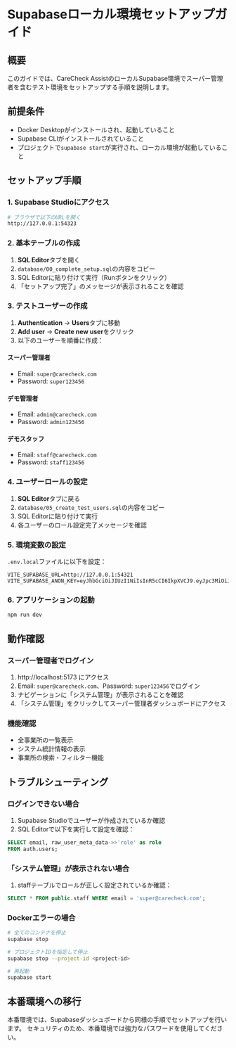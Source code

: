 # Supabaseローカル環境セットアップガイド

## 概要
このガイドでは、CareCheck AssistのローカルSupabase環境でスーパー管理者を含むテスト環境をセットアップする手順を説明します。

## 前提条件
- Docker Desktopがインストールされ、起動していること
- Supabase CLIがインストールされていること
- プロジェクトで`supabase start`が実行され、ローカル環境が起動していること

## セットアップ手順

### 1. Supabase Studioにアクセス
```bash
# ブラウザで以下のURLを開く
http://127.0.0.1:54323
```

### 2. 基本テーブルの作成
1. **SQL Editor**タブを開く
2. `database/00_complete_setup.sql`の内容をコピー
3. SQL Editorに貼り付けて実行（Runボタンをクリック）
4. 「セットアップ完了」のメッセージが表示されることを確認

### 3. テストユーザーの作成
1. **Authentication** → **Users**タブに移動
2. **Add user** → **Create new user**をクリック
3. 以下のユーザーを順番に作成：

#### スーパー管理者
- Email: `super@carecheck.com`
- Password: `super123456`

#### デモ管理者
- Email: `admin@carecheck.com`
- Password: `admin123456`

#### デモスタッフ
- Email: `staff@carecheck.com`
- Password: `staff123456`

### 4. ユーザーロールの設定
1. **SQL Editor**タブに戻る
2. `database/05_create_test_users.sql`の内容をコピー
3. SQL Editorに貼り付けて実行
4. 各ユーザーのロール設定完了メッセージを確認

### 5. 環境変数の設定
`.env.local`ファイルに以下を設定：
```env
VITE_SUPABASE_URL=http://127.0.0.1:54321
VITE_SUPABASE_ANON_KEY=eyJhbGciOiJIUzI1NiIsInR5cCI6IkpXVCJ9.eyJpc3MiOiJzdXBhYmFzZS1kZW1vIiwicm9sZSI6ImFub24iLCJleHAiOjE5ODM4MTI5OTZ9.CRXP1A7WOeoJeXxjNni43kdQwgnWNReilDMblYTn_I0
```

### 6. アプリケーションの起動
```bash
npm run dev
```

## 動作確認

### スーパー管理者でログイン
1. http://localhost:5173 にアクセス
2. Email: `super@carecheck.com`、Password: `super123456`でログイン
3. ナビゲーションに「システム管理」が表示されることを確認
4. 「システム管理」をクリックしてスーパー管理者ダッシュボードにアクセス

### 機能確認
- 全事業所の一覧表示
- システム統計情報の表示
- 事業所の検索・フィルター機能

## トラブルシューティング

### ログインできない場合
1. Supabase Studioでユーザーが作成されているか確認
2. SQL Editorで以下を実行して設定を確認：
```sql
SELECT email, raw_user_meta_data->>'role' as role 
FROM auth.users;
```

### 「システム管理」が表示されない場合
1. staffテーブルでロールが正しく設定されているか確認：
```sql
SELECT * FROM public.staff WHERE email = 'super@carecheck.com';
```

### Dockerエラーの場合
```bash
# 全てのコンテナを停止
supabase stop

# プロジェクトIDを指定して停止
supabase stop --project-id <project-id>

# 再起動
supabase start
```

## 本番環境への移行
本番環境では、Supabaseダッシュボードから同様の手順でセットアップを行います。
セキュリティのため、本番環境では強力なパスワードを使用してください。